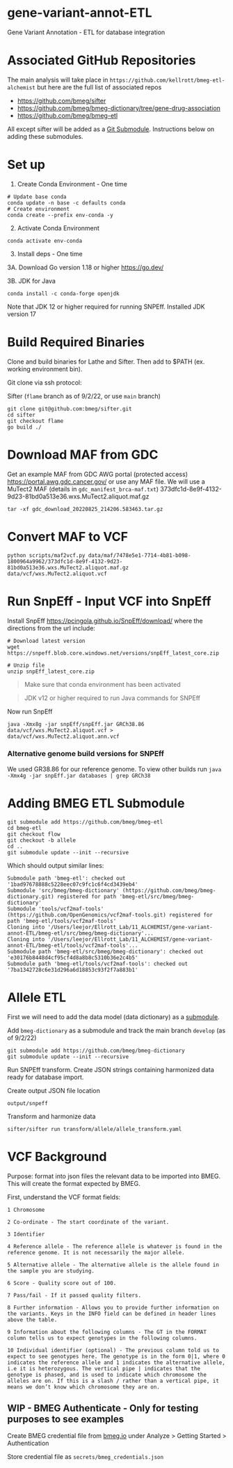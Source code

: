 # gene-variant-annot-ETL
Gene Variant Annotation - ETL for database integration

# Associated GitHub Repositories
The main analysis will take place in `https://github.com/kellrott/bmeg-etl-alchemist` but here are the full list of associated repos

+ https://github.com/bmeg/sifter
+ https://github.com/bmeg/bmeg-dictionary/tree/gene-drug-association
+ https://github.com/bmeg/bmeg-etl

All except sifter will be added as a [Git Submodule](https://git-scm.com/book/en/v2/Git-Tools-Submodules). Instructions below on adding these submodules.

# Set up
1. Create Conda Environment - One time
```commandline
# Update base conda
conda update -n base -c defaults conda
# Create environment
conda create --prefix env-conda -y
```

2. Activate Conda Environment
```commandline
conda activate env-conda
```

3. Install deps - One time

3A. Download Go version 1.18 or higher https://go.dev/

3B. JDK for Java
```commandline
conda install -c conda-forge openjdk
```
Note that JDK 12 or higher required for running SNPEff. Installed JDK version 17


# Build Required Binaries
Clone and build binaries for Lathe and Sifter. Then add to $PATH (ex. working environment bin).

Git clone via ssh protocol:

Sifter (`flame` branch as of 9/2/22, or use `main` branch)
```commandline
git clone git@github.com:bmeg/sifter.git
cd sifter
git checkout flame
go build ./
```

# Download MAF from GDC
Get an example MAF from GDC AWG portal (protected access) https://portal.awg.gdc.cancer.gov/ or use any MAF file. We will use a MuTect2 MAF (details in `gdc_manifest_brca-maf.txt`) 373dfc1d-8e9f-4132-9d23-81bd0a513e36.wxs.MuTect2.aliquot.maf.gz

```commandline
tar -xf gdc_download_20220825_214206.583463.tar.gz
```

# Convert MAF to VCF
```commandline
python scripts/maf2vcf.py data/maf/7478e5e1-7714-4b81-b098-1800964a9962/373dfc1d-8e9f-4132-9d23-81bd0a513e36.wxs.MuTect2.aliquot.maf.gz data/vcf/wxs.MuTect2.aliquot.vcf
```

# Run SnpEff - Input VCF into SnpEff
Install SnpEff https://pcingola.github.io/SnpEff/download/ where the directions from the url include:
```commandline
# Download latest version
wget https://snpeff.blob.core.windows.net/versions/snpEff_latest_core.zip

# Unzip file
unzip snpEff_latest_core.zip
```

> Make sure that conda environment has been activated

> JDK v12 or higher required to run Java commands for SNPEff

Now run SnpEff
```commandline
java -Xmx8g -jar snpEff/snpEff.jar GRCh38.86 data/vcf/wxs.MuTect2.aliquot.vcf > data/vcf/wxs.MuTect2.aliquot.ann.vcf
```

### Alternative genome build versions for SNPEff
We used GR38.86 for our reference genome. To view other builds run `java -Xmx4g -jar snpEff.jar databases | grep GRCh38`

# Adding BMEG ETL Submodule
```commandline
git submodule add https://github.com/bmeg/bmeg-etl
cd bmeg-etl
git checkout flow
git checkout -b allele
cd ..
git submodule update --init --recursive
```

Which should output similar lines:
```
Submodule path 'bmeg-etl': checked out '1bad97678888c5228eec07c9fc1c6f4cd3439eb4'
Submodule 'src/bmeg/bmeg-dictionary' (https://github.com/bmeg/bmeg-dictionary.git) registered for path 'bmeg-etl/src/bmeg/bmeg-dictionary'
Submodule 'tools/vcf2maf-tools' (https://github.com/OpenGenomics/vcf2maf-tools.git) registered for path 'bmeg-etl/tools/vcf2maf-tools'
Cloning into '/Users/leejor/Ellrott_Lab/11_ALCHEMIST/gene-variant-annot-ETL/bmeg-etl/src/bmeg/bmeg-dictionary'...
Cloning into '/Users/leejor/Ellrott_Lab/11_ALCHEMIST/gene-variant-annot-ETL/bmeg-etl/tools/vcf2maf-tools'...
Submodule path 'bmeg-etl/src/bmeg/bmeg-dictionary': checked out 'e30176b8448d4cf95cf4d8a8b8c5310b36e2c4b5'
Submodule path 'bmeg-etl/tools/vcf2maf-tools': checked out '7ba1342728c6e31d296a6d18853c93f2f7a883b1'
```

# Allele ETL
First we will need to add the data model (data dictionary) as a [submodule](https://git-scm.com/book/en/v2/Git-Tools-Submodules).

Add `bmeg-dictionary` as a submodule and track the main branch `develop` (as of 9/2/22)
```commandline
git submodule add https://github.com/bmeg/bmeg-dictionary
git submodule update --init --recursive
```

Run SNPEff transform. Create JSON strings containing harmonized data ready for database import.

Create output JSON file location
```
output/snpeff
```

Transform and harmonize data
```commandline
sifter/sifter run transform/allele/allele_transform.yaml
```

# VCF Background
Purpose: format into json files the relevant data to be imported into BMEG. This will create the format expected by BMEG.

First, understand the VCF format fields:
```
1 Chromosome

2 Co-ordinate - The start coordinate of the variant.

3 Identifier

4 Reference allele - The reference allele is whatever is found in the reference genome. It is not necessarily the major allele.

5 Alternative allele - The alternative allele is the allele found in the sample you are studying.

6 Score - Quality score out of 100.

7 Pass/fail - If it passed quality filters.

8 Further information - Allows you to provide further information on the variants. Keys in the INFO field can be defined in header lines above the table.

9 Information about the following columns - The GT in the FORMAT column tells us to expect genotypes in the following columns.

10 Individual identifier (optional) - The previous column told us to expect to see genotypes here. The genotype is in the form 0|1, where 0 indicates the reference allele and 1 indicates the alternative allele, i.e it is heterozygous. The vertical pipe | indicates that the genotype is phased, and is used to indicate which chromosome the alleles are on. If this is a slash / rather than a vertical pipe, it means we don’t know which chromosome they are on.
```

## WIP - BMEG Authenticate - Only for testing purposes to see examples

Create BMEG credential file from [bmeg.io](https://bmeg.io/) under Analyze > Getting Started > Authentication

Store credential file as `secrets/bmeg_credentials.json`
